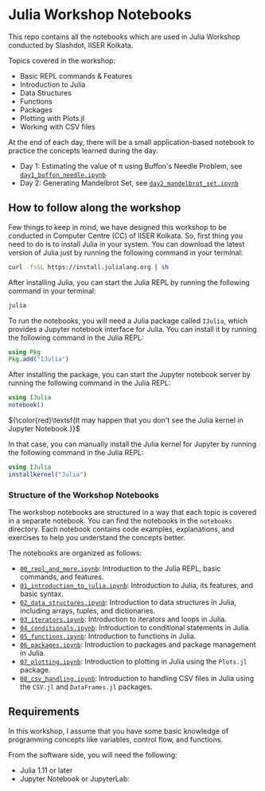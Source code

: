 # Julia Workshop Notebooks

This repo contains all the notebooks which are used in Julia Workshop conducted by Slashdot, IISER Kolkata.

Topics covered in the workshop:

- Basic REPL commands & Features
- Introduction to Julia
- Data Structures
- Functions
- Packages
- Plotting with Plots.jl
- Working with CSV files

At the end of each day, there will be a small application-based notebook to practice the concepts learned during the day.

- Day 1: Estimating the value of π using Buffon's Needle Problem, see [`day1_buffon_needle.ipynb`](./applications/day1_buffon_needle.ipynb)
- Day 2: Generating Mandelbrot Set, see [`day2_mandelbrot_set.ipynb`](./applications/day2_mandelbrot_set.ipynb)

## How to follow along the workshop

Few things to keep in mind, we have designed this workshop to be conducted in Computer Centre (CC) of IISER Kolkata. So, first thing you need to do is to install Julia in your system. You can download the latest version of Julia just by running the following command in your terminal:

```bash
curl -fsSL https://install.julialang.org | sh
```

After installing Julia, you can start the Julia REPL by running the following command in your terminal:

```bash
julia
```

To run the notebooks, you will need a Julia package called `IJulia`, which provides a Jupyter notebook interface for Julia. You can install it by running the following command in the Julia REPL:

```julia
using Pkg
Pkg.add("IJulia")
```

After installing the package, you can start the Jupyter notebook server by running the following command in the Julia REPL:

```julia
using IJulia
notebook()
```

${\color{red}\textsf{It may happen that you don't see the Julia kernel in Jupyter Notebook.}}$

In that case, you can manually install the Julia kernel for Jupyter by running the following command in the Julia REPL:

```julia
using IJulia
installkernel("Julia")
```

### Structure of the Workshop Notebooks

The workshop notebooks are structured in a way that each topic is covered in a separate notebook. You can find the notebooks in the `notebooks` directory. Each notebook contains code examples, explanations, and exercises to help you understand the concepts better.

The notebooks are organized as follows:

- [`00_repl_and_more.ipynb`](./notebooks/00_repl_and_more.ipynb): Introduction to the Julia REPL, basic commands, and features.
- [`01_introduction_to_julia.ipynb`](./notebooks/01_introduction_to_julia.ipynb): Introduction to Julia, its features, and basic syntax.
- [`02_data_structures.ipynb`](./notebooks/02_data_structures.ipynb): Introduction to data structures in Julia, including arrays, tuples, and dictionaries.
- [`03_iterators.ipynb`](./notebooks/03_iterators.ipynb): Introduction to iterators and loops in Julia.
- [`04_conditionals.ipynb`](./notebooks/04_conditionals.ipynb): Introduction to conditional statements in Julia.
- [`05_functions.ipynb`](./notebooks/05_functions.ipynb): Introduction to functions in Julia.
- [`06_packages.ipynb`](./notebooks/06_packages.ipynb): Introduction to packages and package management in Julia.
- [`07_plotting.ipynb`](./notebooks/07_plotting.ipynb): Introduction to plotting in Julia using the `Plots.jl` package.
- [`08_csv_handling.ipynb`](./notebooks/08_csv_handling.ipynb): Introduction to handling CSV files in Julia using the `CSV.jl` and `DataFrames.jl` packages.

## Requirements

In this workshop, I assume that you have some basic knowledge of programming concepts like variables, control flow, and functions.

From the software side, you will need the following:

- Julia 1.11 or later
- Jupyter Notebook or JupyterLab:
